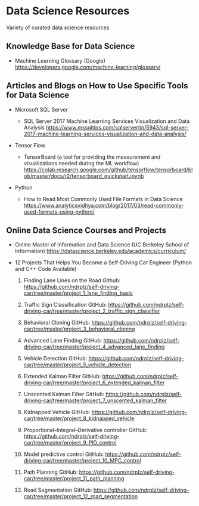 # Data Science Resources
Variety of curated data science resources

## Knowledge Base for Data Science
- Machine Learning Glossary (Google)
https://developers.google.com/machine-learning/glossary/

## Articles and Blogs on How to Use Specific Tools for Data Science
- Microsoft SQL Server
  - SQL Server 2017 Machine Learning Services Visualization and Data Analysis
https://www.mssqltips.com/sqlservertip/5943/sql-server-2017-machine-learning-services-visualization-and-data-analysis/

- Tensor Flow
  - TensorBoard (a tool for providing the measurement and visualizations needed during the ML workflow)
https://colab.research.google.com/github/tensorflow/tensorboard/blob/master/docs/r2/tensorboard_quickstart.ipynb

- Python
  - How to Read Most Commonly Used File Formats in Data Science
https://www.analyticsvidhya.com/blog/2017/03/read-commonly-used-formats-using-python/

## Online Data Science Courses and Projects
- Online Master of Information and Data Science (UC Berkeley School of Information)
https://datascience.berkeley.edu/academics/curriculum/

- 12 Projects That Helps You Become a Self-Driving Car Engineer (Python and C++ Code Available)
  1. Finding Lane Lines on the Road
Github: https://github.com/ndrplz/self-driving-car/tree/master/project_1_lane_finding_basic

  2. Traffic Sign Classification
GitHub: https://github.com/ndrplz/self-driving-car/tree/master/project_2_traffic_sign_classifier

  3. Behavioral Cloning
GitHub: https://github.com/ndrplz/self-driving-car/tree/master/project_3_behavioral_cloning

  4. Advanced Lane Finding
GitHub: https://github.com/ndrplz/self-driving-car/tree/master/project_4_advanced_lane_finding

  5. Vehicle Detection
GitHub: https://github.com/ndrplz/self-driving-car/tree/master/project_5_vehicle_detection

  6. Extended Kalman Filter
GitHub: https://github.com/ndrplz/self-driving-car/tree/master/project_6_extended_kalman_filter

  7. Unscented Kalman Filter
GitHub: https://github.com/ndrplz/self-driving-car/tree/master/project_7_unscented_kalman_filter

  8. Kidnapped Vehicle
GitHub: https://github.com/ndrplz/self-driving-car/tree/master/project_8_kidnapped_vehicle

  9. Proportional–Integral–Derivative controller
GitHub: https://github.com/ndrplz/self-driving-car/tree/master/project_9_PID_control

  10. Model predictive control 
GitHub: https://github.com/ndrplz/self-driving-car/tree/master/project_10_MPC_control

  11. Path Planning
GitHub: https://github.com/ndrplz/self-driving-car/tree/master/project_11_path_planning

  12. Road Segmentation
GitHub: https://github.com/ndrplz/self-driving-car/tree/master/project_12_road_segmentation
